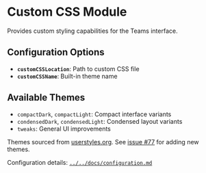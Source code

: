 # Custom CSS Module

Provides custom styling capabilities for the Teams interface.

## Configuration Options

- **`customCSSLocation`**: Path to custom CSS file
- **`customCSSName`**: Built-in theme name

## Available Themes

- `compactDark`, `compactLight`: Compact interface variants
- `condensedDark`, `condensedLight`: Condensed layout variants
- `tweaks`: General UI improvements

Themes sourced from [userstyles.org](https://userstyles.org). See [issue #77](https://github.com/IsmaelMartinez/teams-for-linux/issues/77) for adding new themes.

Configuration details: [`../../docs/configuration.md`](../../docs/configuration.md)
